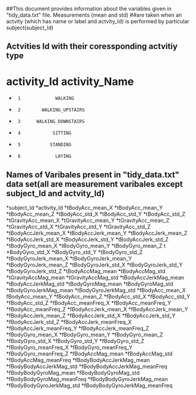 ##This document provides information about the variables given in "tidy_data.txt" file. Measurements (mean and std)
##are taken when an actvity (which has name or label and actvity_Id) is performed by particular subject(subject_Id)

## Actvities Id with their coressponding actvitiy type
# activity_Id      activity_Name
*      1             WALKING
*      2        WALKING_UPSTAIRS
*      3      WALKING_DOWNSTAIRS
*      4            SITTING
*      5           STANDING
*      6             LAYING

## Names of Varibales present in "tidy_data.txt" data set(all are measurement varibales except subject_Id and actvity_Id)
*subject_Id 
*activity_Id 
*tBodyAcc_mean_X 
*tBodyAcc_mean_Y
*tBodyAcc_mean_Z 
*tBodyAcc_std_X 
*tBodyAcc_std_Y 
*tBodyAcc_std_Z 
*tGravityAcc_mean_X 
*tGravityAcc_mean_Y 
*tGravityAcc_mean_Z 
*tGravityAcc_std_X 
*tGravityAcc_std_Y 
*tGravityAcc_std_Z 
*tBodyAccJerk_mean_X 
*tBodyAccJerk_mean_Y 
*tBodyAccJerk_mean_Z 
*tBodyAccJerk_std_X 
*tBodyAccJerk_std_Y 
*tBodyAccJerk_std_Z 
*tBodyGyro_mean_X 
*tBodyGyro_mean_Y 
*tBodyGyro_mean_Z t
*BodyGyro_std_X 
*tBodyGyro_std_Y 
*tBodyGyro_std_Z 
*tBodyGyroJerk_mean_X 
*tBodyGyroJerk_mean_Y 
*tBodyGyroJerk_mean_Z 
*tBodyGyroJerk_std_X 
*tBodyGyroJerk_std_Y 
*tBodyGyroJerk_std_Z 
*tBodyAccMag_mean 
*tBodyAccMag_std 
*tGravityAccMag_mean 
*tGravityAccMag_std 
*tBodyAccJerkMag_mean 
*tBodyAccJerkMag_std 
*tBodyGyroMag_mean 
*tBodyGyroMag_std 
*tBodyGyroJerkMag_mean 
*tBodyGyroJerkMag_std 
*fBodyAcc_mean_X fBodyAcc_mean_Y 
*fBodyAcc_mean_Z 
*fBodyAcc_std_X 
*fBodyAcc_std_Y 
*fBodyAcc_std_Z 
*fBodyAcc_meanFreq_X 
*fBodyAcc_meanFreq_Y 
*fBodyAcc_meanFreq_Z 
*fBodyAccJerk_mean_X 
*fBodyAccJerk_mean_Y 
*fBodyAccJerk_mean_Z 
*fBodyAccJerk_std_X 
*fBodyAccJerk_std_Y 
*fBodyAccJerk_std_Z 
*fBodyAccJerk_meanFreq_X 
*fBodyAccJerk_meanFreq_Y 
*fBodyAccJerk_meanFreq_Z 
*fBodyGyro_mean_X 
*fBodyGyro_mean_Y 
*fBodyGyro_mean_Z 
*fBodyGyro_std_X 
*fBodyGyro_std_Y 
*fBodyGyro_std_Z 
*fBodyGyro_meanFreq_X 
*fBodyGyro_meanFreq_Y 
*fBodyGyro_meanFreq_Z 
*fBodyAccMag_mean 
*fBodyAccMag_std 
*fBodyAccMag_meanFreq 
*fBodyBodyAccJerkMag_mean 
*fBodyBodyAccJerkMag_std 
*fBodyBodyAccJerkMag_meanFreq 
*fBodyBodyGyroMag_mean 
*fBodyBodyGyroMag_std 
*fBodyBodyGyroMag_meanFreq 
*fBodyBodyGyroJerkMag_mean 
*fBodyBodyGyroJerkMag_std 
*fBodyBodyGyroJerkMag_meanFreq
